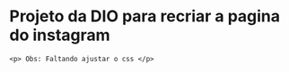 <h1>    Projeto da DIO para recriar a pagina do instagram </h1>

    <p> Obs: Faltando ajustar o css </p>